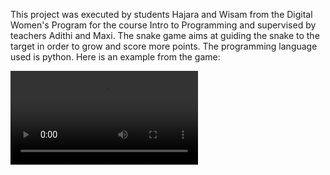 This project was executed by students Hajara and Wisam from the Digital Women's Program for the course Intro to Programming and supervised by teachers Adithi and Maxi.
The snake game aims at guiding the snake to the target in order to grow and score more points.
The programming language used is python.
Here is an example from the game:


![Example](https://github.com/ReDI-School/Munich-Demo-Day-Spring-2020/blob/master/snake/Bildschirmvideo.mp4?raw=true)
